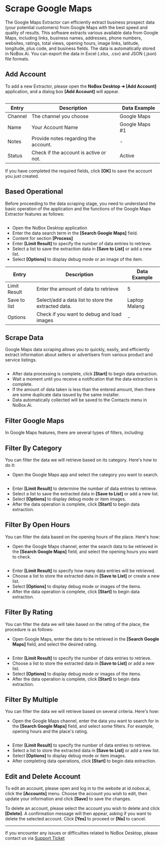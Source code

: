 # <i class="fa-regular fa-map-marked"></i> Scrape Google Maps

&#x20;The Google Maps Extractor can efficiently extract business prospect data (your potential customers) from Google Maps with the best speed and quality of results. This software extracts various available data from Google Maps, including links, business names, addresses, phone numbers, websites, ratings, total views, opening hours, image links, latitude, longitude, plus code, and business fields. The data is automatically stored in NoBox.Ai. You can export the data in Excel (.xlsx, .csv) and JSON (.json) file formats.

## Add Account

To add a new Extractor, please open the **NoBox Desktop ➔ \[Add Account]** application, and a dialog box **\[Add Account]** will appear.

<figure><img src="../../.gitbook/assets/New Account Extractor.png" alt=""><figcaption></figcaption></figure>

| Entry   | Description                            | Data Example   |
| ------- | -------------------------------------- | -------------- |
| Channel | The channel you choose                 | Google Maps    |
| Name    | Your Account Name                      | Google Maps #1 |
| Notes   | Provide notes regarding the account.   | -              |
| Status  | Check if the account is active or not. | Active         |

If you have completed the required fields, click **\[OK]** to save the account you just created.

## Based Operational

Before proceeding to the data scraping stage, you need to understand the basic operation of the application and the functions of the Google Maps Extractor features as follows:

<figure><img src="../../.gitbook/assets/Dasar.png" alt=""><figcaption></figcaption></figure>

* Open the NoBox Desktop application
* Enter the data search term in the **\[Search Google Maps]** field.
* Content for section **\[Process]**
* Enter **\[Limit Result]** to specify the number of data entries to retrieve.
* Select a list to save the extraction data in **\[Save to List]** or add a new list.
* Select **\[Options]** to display debug mode or an image of the item.&#x20;

| Entry        | Description                                         | Data Example  |
| ------------ | --------------------------------------------------- | ------------- |
| Limit Result | Enter the amount of data to retrieve                | 5             |
| Save to list | Select/add a data list to store the extracted data. | Laptop Malang |
| Options      | Check if you want to debug and load images          | -             |

## **Scrape Data**

Google Maps data scraping allows you to quickly, easily, and efficiently extract information about sellers or advertisers from various product and service listings.

<figure><img src="../../.gitbook/assets/Scrape data.png" alt=""><figcaption></figcaption></figure>

* After data processing is complete, click **\[Start]** to begin data extraction.
* Wait a moment until you receive a notification that the data extraction is complete.
* If the amount of data taken is less than the entered amount, then there are some duplicate data issued by the same installer.
* Data automatically collected will be saved to the Contacts menu in NoBox.Ai.

## **Filter Google Maps**

In Google Maps features, there are several types of filters, including:

## **Filter By Category**

You can filter the data we will retrieve based on its category. Here's how to do it:

* Open the Google Maps app and select the category you want to search.

<figure><img src="../../.gitbook/assets/Filter category.png" alt=""><figcaption></figcaption></figure>

* Enter **\[Limit Result]** to determine the number of data entries to retrieve.
* Select a list to save the extracted data in **\[Save to List]** or add a new list.
* Select **\[Options]** to display debug mode or item images.
* After the data operation is complete, click **\[Start]** to begin data extraction.

## **Filter By Open Hours**

You can filter the data based on the opening hours of the place. Here's how:

* Open the Google Maps channel, enter the search data to be retrieved in the **\[Search Google Maps]** field, and select the opening hours you want to check.

<figure><img src="../../.gitbook/assets/Filter open.png" alt=""><figcaption></figcaption></figure>

* Enter **\[Limit Result]** to specify how many data entries will be retrieved.
* Choose a list to store the extracted data in **\[Save to List]** or create a new list.
* Select **\[Options]** to display debug mode or images of the items.
* After the data operation is complete, click **\[Start]** to begin data extraction.

## **Filter By Rating**

You can filter the data we will take based on the rating of the place, the procedure is as follows:

* Open Google Maps, enter the data to be retrieved in the **\[Search Google Maps]** field, and select the desired rating.

<figure><img src="../../.gitbook/assets/Filter rating.png" alt=""><figcaption></figcaption></figure>

* Enter **\[Limit Result]** to specify the number of data entries to retrieve.
* Choose a list to store the extracted data in **\[Save to List]** or add a new list.
* Select **\[Options]** to display debug mode or images of the items.
* After the data operation is complete, click **\[Start]** to begin data extraction.

## **Filter By Multiple**

You can filter the data we will retrieve based on several criteria. Here's how:

* Open the Google Maps channel, enter the data you want to search for in the **\[Search Google Maps]** field, and select some filters. For example, opening hours and the place's rating.

<figure><img src="../../.gitbook/assets/Filter multiple.png" alt=""><figcaption></figcaption></figure>

* Enter **\[Limit Result]** to specify the number of data entries to retrieve.
* Select a list to store the extracted data in **\[Save to List]** or add a new list.
* Select **\[Options]** to display debug mode or item images.
* After completing data operations, click **\[Start]** to begin data extraction.

## **Edit and Delete Account**

To edit an account, please open and log in to the website at id.nobox.ai, click the **\[Accounts]** menu. Choose the account you wish to edit, then update your information and click **\[Save]** to save the changes.

To delete an account, please select the account you wish to delete and click **\[Delete]**. A confirmation message will then appear, asking if you want to delete the selected account. Click **\[Yes]** to proceed or **\[No]** to cancel.

***

If you encounter any issues or difficulties related to NoBox Desktop, please contact us via [Support Ticket](https://crm.mynobox.com/clients/tickets)
